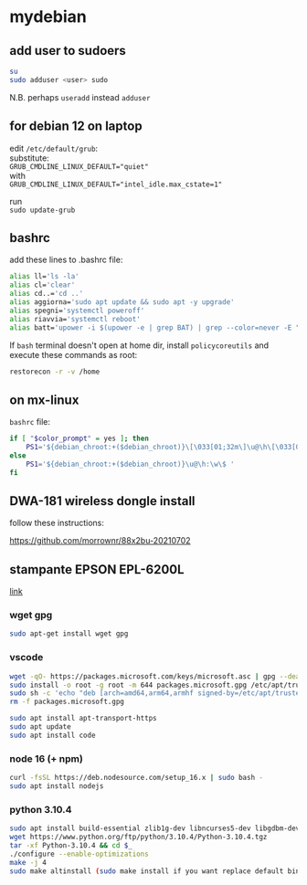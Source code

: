 # mydebian

## add user to sudoers

```bash
su
sudo adduser <user> sudo
```

N.B. perhaps `useradd` instead `adduser`

## for debian 12 on laptop

edit `/etc/default/grub`:  
substitute:  
`GRUB_CMDLINE_LINUX_DEFAULT="quiet"`  
with  
`GRUB_CMDLINE_LINUX_DEFAULT="intel_idle.max_cstate=1"`  

run  
`sudo update-grub`  

## bashrc

add these lines to .bashrc file:

```bash
alias ll='ls -la'
alias cl='clear'
alias cd..='cd ..'
alias aggiorna='sudo apt update && sudo apt -y upgrade'
alias spegni='systemctl poweroff'
alias riavvia='systemctl reboot'
alias batt='upower -i $(upower -e | grep BAT) | grep --color=never -E "state|to\ full|to\ empty|percentage"'
```

If `bash` terminal doesn't open at home dir, install `policycoreutils` and execute these commands as root:

```bash
restorecon -r -v /home
```

## on mx-linux

`bashrc` file:

```bash
if [ "$color_prompt" = yes ]; then
    PS1='${debian_chroot:+($debian_chroot)}\[\033[01;32m\]\u@\h\[\033[00m\]:\[\033[01;34m\]\w\[\033[00m\]\$ '
else
    PS1='${debian_chroot:+($debian_chroot)}\u@\h:\w\$ '
fi
```


## DWA-181 wireless dongle install

follow these instructions:

https://github.com/morrownr/88x2bu-20210702

## stampante EPSON EPL-6200L

[link](https://forum.ubuntu-it.org/viewtopic.php?t=426071)

### wget gpg

```bash
sudo apt-get install wget gpg
```

### vscode

```bash
wget -qO- https://packages.microsoft.com/keys/microsoft.asc | gpg --dearmor > packages.microsoft.gpg
sudo install -o root -g root -m 644 packages.microsoft.gpg /etc/apt/trusted.gpg.d/
sudo sh -c 'echo "deb [arch=amd64,arm64,armhf signed-by=/etc/apt/trusted.gpg.d/packages.microsoft.gpg] https://packages.microsoft.com/repos/code stable main" > /etc/apt/sources.list.d/vscode.list'
rm -f packages.microsoft.gpg
```

```bash
sudo apt install apt-transport-https
sudo apt update
sudo apt install code
```

### node 16 (+ npm)

```bash
curl -fsSL https://deb.nodesource.com/setup_16.x | sudo bash -
sudo apt install nodejs
```

### python 3.10.4
```bash
sudo apt install build-essential zlib1g-dev libncurses5-dev libgdbm-dev libnss3-dev libssl-dev libreadline-dev libffi-dev libsqlite3-dev libbz2-dev
wget https://www.python.org/ftp/python/3.10.4/Python-3.10.4.tgz
tar -xf Python-3.10.4 && cd $_
./configure --enable-optimizations
make -j 4
sudo make altinstall (sudo make install if you want replace default binary python)
```
